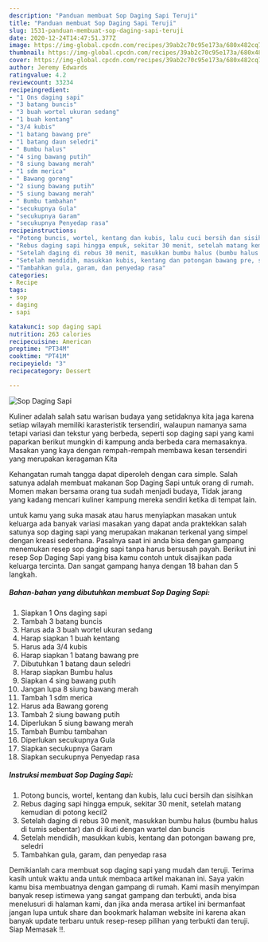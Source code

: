 ```yaml
---
description: "Panduan membuat Sop Daging Sapi Teruji"
title: "Panduan membuat Sop Daging Sapi Teruji"
slug: 1531-panduan-membuat-sop-daging-sapi-teruji
date: 2020-12-24T14:47:51.377Z
image: https://img-global.cpcdn.com/recipes/39ab2c70c95e173a/680x482cq70/sop-daging-sapi-foto-resep-utama.jpg
thumbnail: https://img-global.cpcdn.com/recipes/39ab2c70c95e173a/680x482cq70/sop-daging-sapi-foto-resep-utama.jpg
cover: https://img-global.cpcdn.com/recipes/39ab2c70c95e173a/680x482cq70/sop-daging-sapi-foto-resep-utama.jpg
author: Jeremy Edwards
ratingvalue: 4.2
reviewcount: 33234
recipeingredient:
- "1 Ons daging sapi"
- "3 batang buncis"
- "3 buah wortel ukuran sedang"
- "1 buah kentang"
- "3/4 kubis"
- "1 batang bawang pre"
- "1 batang daun seledri"
- " Bumbu halus"
- "4 sing bawang putih"
- "8 siung bawang merah"
- "1 sdm merica"
- " Bawang goreng"
- "2 siung bawang putih"
- "5 siung bawang merah"
- " Bumbu tambahan"
- "secukupnya Gula"
- "secukupnya Garam"
- "secukupnya Penyedap rasa"
recipeinstructions:
- "Potong buncis, wortel, kentang dan kubis, lalu cuci bersih dan sisihkan"
- "Rebus daging sapi hingga empuk, sekitar 30 menit, setelah matang kemudian di potong kecil2"
- "Setelah daging di rebus 30 menit, masukkan bumbu halus (bumbu halus di tumis sebentar) dan di ikuti dengan wartel dan buncis"
- "Setelah mendidih, masukkan kubis, kentang dan potongan bawang pre, seledri"
- "Tambahkan gula, garam, dan penyedap rasa"
categories:
- Recipe
tags:
- sop
- daging
- sapi

katakunci: sop daging sapi 
nutrition: 263 calories
recipecuisine: American
preptime: "PT34M"
cooktime: "PT41M"
recipeyield: "3"
recipecategory: Dessert

---
```



![Sop Daging Sapi](https://img-global.cpcdn.com/recipes/39ab2c70c95e173a/680x482cq70/sop-daging-sapi-foto-resep-utama.jpg)

Kuliner adalah salah satu warisan budaya yang setidaknya kita jaga karena setiap wilayah memiliki karasteristik tersendiri, walaupun namanya sama tetapi variasi dan tekstur yang berbeda, seperti sop daging sapi yang kami paparkan berikut mungkin di kampung anda berbeda cara memasaknya. Masakan yang kaya dengan rempah-rempah membawa kesan tersendiri yang merupakan keragaman Kita



Kehangatan rumah tangga dapat diperoleh dengan cara simple. Salah satunya adalah membuat makanan Sop Daging Sapi untuk orang di rumah. Momen makan bersama orang tua sudah menjadi budaya, Tidak jarang yang kadang mencari kuliner kampung mereka sendiri ketika di tempat lain.

untuk kamu yang suka masak atau harus menyiapkan masakan untuk keluarga ada banyak variasi masakan yang dapat anda praktekkan salah satunya sop daging sapi yang merupakan makanan terkenal yang simpel dengan kreasi sederhana. Pasalnya saat ini anda bisa dengan gampang menemukan resep sop daging sapi tanpa harus bersusah payah.
Berikut ini resep Sop Daging Sapi yang bisa kamu contoh untuk disajikan pada keluarga tercinta. Dan sangat gampang hanya dengan 18 bahan dan 5 langkah.


<!--inarticleads1-->

##### Bahan-bahan yang dibutuhkan membuat Sop Daging Sapi:

1. Siapkan 1 Ons daging sapi
1. Tambah 3 batang buncis
1. Harus ada 3 buah wortel ukuran sedang
1. Harap siapkan 1 buah kentang
1. Harus ada 3/4 kubis
1. Harap siapkan 1 batang bawang pre
1. Dibutuhkan 1 batang daun seledri
1. Harap siapkan  Bumbu halus
1. Siapkan 4 sing bawang putih
1. Jangan lupa 8 siung bawang merah
1. Tambah 1 sdm merica
1. Harus ada  Bawang goreng
1. Tambah 2 siung bawang putih
1. Diperlukan 5 siung bawang merah
1. Tambah  Bumbu tambahan
1. Diperlukan secukupnya Gula
1. Siapkan secukupnya Garam
1. Siapkan secukupnya Penyedap rasa




<!--inarticleads2-->

##### Instruksi membuat  Sop Daging Sapi:

1. Potong buncis, wortel, kentang dan kubis, lalu cuci bersih dan sisihkan
1. Rebus daging sapi hingga empuk, sekitar 30 menit, setelah matang kemudian di potong kecil2
1. Setelah daging di rebus 30 menit, masukkan bumbu halus (bumbu halus di tumis sebentar) dan di ikuti dengan wartel dan buncis
1. Setelah mendidih, masukkan kubis, kentang dan potongan bawang pre, seledri
1. Tambahkan gula, garam, dan penyedap rasa




Demikianlah cara membuat sop daging sapi yang mudah dan teruji. Terima kasih untuk waktu anda untuk membaca artikel makanan ini. Saya yakin kamu bisa membuatnya dengan gampang di rumah. Kami masih menyimpan banyak resep istimewa yang sangat gampang dan terbukti, anda bisa menelusuri di halaman kami, dan jika anda merasa artikel ini bermanfaat jangan lupa untuk share dan bookmark halaman website ini karena akan banyak update terbaru untuk resep-resep pilihan yang terbukti dan teruji. Siap Memasak !!. 
